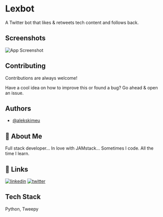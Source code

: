 
# Lexbot

A Twitter bot that likes & retweets tech content and follows back.

## Screenshots

![App Screenshot](https://via.placeholder.com/468x300?text=App+Screenshot+Here)

  
## Contributing

Contributions are always welcome!

Have a cool idea on how to improve this or found a bug? Go ahead & open an issue.

  
## Authors

- [@alekskimeu](https://www.github.com/alekskimeu)

  
## 🚀 About Me
Full stack developer...
In love with JAMstack...
Sometimes I code. All the time I learn.

  
## 🔗 Links
[![linkedin](https://img.shields.io/badge/linkedin-0A66C2?style=for-the-badge&logo=linkedin&logoColor=white)](https://www.linkedin.com/https://www.linkedin.com/in/alexkimeu/)
[![twitter](https://img.shields.io/badge/twitter-1DA1F2?style=for-the-badge&logo=twitter&logoColor=white)](https://twitter.com/alekskimeu)

  
## Tech Stack

Python, Tweepy

  